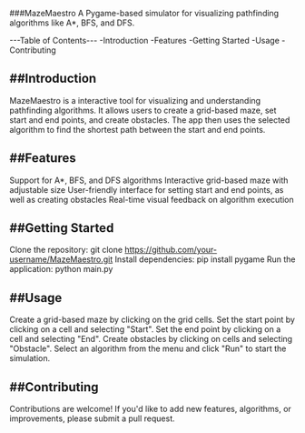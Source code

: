 ###MazeMaestro
A Pygame-based simulator for visualizing pathfinding algorithms like A*, BFS, and DFS.

---Table of Contents---
-Introduction
-Features
-Getting Started
-Usage
-Contributing

##Introduction
---------------
MazeMaestro is a interactive tool for visualizing and understanding pathfinding algorithms. It allows users to create a grid-based maze, set start and end points, and create obstacles. The app then uses the selected algorithm to find the shortest path between the start and end points.

##Features
------------
Support for A*, BFS, and DFS algorithms
Interactive grid-based maze with adjustable size
User-friendly interface for setting start and end points, as well as creating obstacles
Real-time visual feedback on algorithm execution

##Getting Started
-----------------
Clone the repository: git clone https://github.com/your-username/MazeMaestro.git
Install dependencies: pip install pygame
Run the application: python main.py

##Usage
------------
Create a grid-based maze by clicking on the grid cells.
Set the start point by clicking on a cell and selecting "Start".
Set the end point by clicking on a cell and selecting "End".
Create obstacles by clicking on cells and selecting "Obstacle".
Select an algorithm from the menu and click "Run" to start the simulation.

##Contributing
------------------
Contributions are welcome! If you'd like to add new features, algorithms, or improvements, please submit a pull request.
